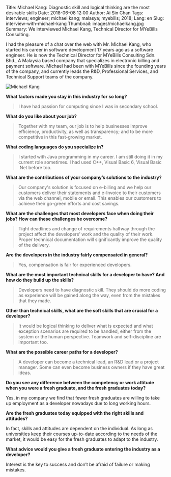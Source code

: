 Title: Michael Kang: Diagnostic skill and logical thinking are the most desirable skills
Date: 2018-06-08 12:00
Author: Ai Sin Chan
Tags: interviews; engineer; michael kang; malasya; myebills; 2018;
Lang: en
Slug: interview-with-michael-kang
Thumbnail: images/michaelkang.jpg
Summary: We interviewed Michael Kang, Technical Director for MYeBills Consulting.

 
I had the pleasure of a chat over the web with Mr. Michael Kang, who started his career in software development 17 years ago as a software engineer. He is now the Technical Director for MYeBills Consulting Sdn. Bhd., A Malaysia based company that specializes in electronic billing and payment software. Michael had been with MYeBills since the founding years of the company, and currently leads the R&D, Professional Services, and Technical Support teams of the company. 

![Michael Kang]({filename}/images/michaelkang.jpg)

**What factors made you stay in this industry for so long?**

> I have had passion for computing since I was in secondary school.

**What do you like about your job?**

> Together with my team, our job is to help businesses improve efficiency, productivity, as well as transparency; and to be more competitive in this fast-growing market. 

**What coding languages do you specialize in?**

> I started with Java programming in my career. I am still doing it in my current role sometimes. I had used C++, Visual Basic 6, Visual Basic .Net before too.

**What are the contributions of your company’s solutions to the industry?**

> Our company's solution is focused on e-billing and we help our customers deliver their statements and e-Invoice to their customers via the web channel, mobile or email. This enables our customers to achieve their go-green efforts and cost savings.

**What are the challenges that most developers face when doing their jobs? How can these challenges be overcome?**

> Tight deadlines and change of requirements halfway through the project affect the developers’ work and the quality of their work.  Proper technical documentation will significantly improve the quality of the delivery.

**Are the developers in the industry fairly compensated in general?**

> Yes, compensation is fair for experienced developers.

**What are the most important technical skills for a developer to have? And how do they build up the skills?**

> Developers need to have diagnostic skill. They should do more coding as experience will be gained along the way, even from the mistakes that they made.

**Other than technical skills, what are the soft skills that are crucial for a developer?**

> It would be logical thinking to deliver what is expected and what exception scenarios are required to be handled, either from the system or the human perspective. Teamwork and self-discipline are important too.

**What are the possible career paths for a developer?**

> A developer can become a technical lead, an R&D lead or a project manager. Some can even become business owners if they have great ideas.

**Do you see any difference between the competency or work attitude when you were a fresh graduate, and the fresh graduates today?**

Yes, in my company we find that fewer fresh graduates are willing to take up employment as a developer nowadays due to long working hours. 

**Are the fresh graduates today equipped with the right skills and attitudes?**

In fact, skills and attitudes are dependent on the individual. As long as universities keep their courses up-to-date according to the needs of the market, it would be easy for the fresh graduates to adapt to the industry.

**What advice would you give a fresh graduate entering the industry as a developer?**

Interest is the key to success and don’t be afraid of failure or making mistakes.

 
